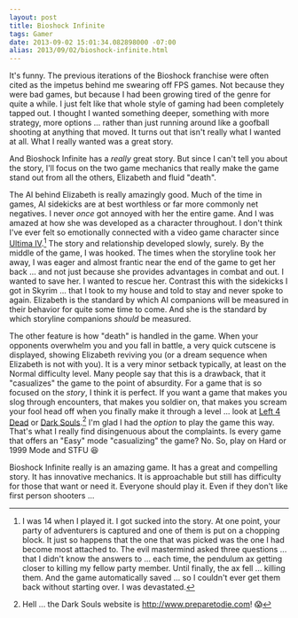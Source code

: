 ```yaml
---
layout: post
title: Bioshock Infinite
tags: Gamer
date: 2013-09-02 15:01:34.082898000 -07:00
alias: 2013/09/02/bioshock-infinite.html
---
```


It's funny. The previous iterations of the Bioshock franchise were often cited as the impetus behind me swearing off FPS games. Not because they were bad games, but because I had been growing tired of the genre for quite a while. I just felt like that whole style of gaming had been completely tapped out. I thought I wanted something deeper, something with more strategy, more options ... rather than just running around like a goofball shooting at anything that moved. It turns out that isn't really what I wanted at all. What I really wanted was a great story.

And Bioshock Infinite has a *really* great story. But since I can't tell you about the story, I'll focus on the two game mechanics that really make the game stand out from all the others, Elizabeth and fluid "death".

The AI behind Elizabeth is really amazingly good. Much of the time in games, AI sidekicks are at best worthless or far more commonly net negatives. I never *once* got annoyed with her the entire game. And I was amazed at how she was developed as a character throughout. I don't think I've ever felt so emotionally connected with a video game character since [Ultima IV][ultima].[^1] The story and relationship developed slowly, surely. By the middle of the game, I was hooked. The times when the storyline took her away, I was eager and almost frantic near the end of the game to get her back ... and not just because she provides advantages in combat and out. I wanted to save her. I wanted to rescue her. Contrast this with the sidekicks I got in Skyrim ... that I took to my house and told to stay and never spoke to again. Elizabeth is the standard by which AI companions will be measured in their behavior for quite some time to come. And she is the standard by which storyline companions *should* be measured.

The other feature is how "death" is handled in the game. When your opponents overwhelm you and you fall in battle, a very quick cutscene is displayed, showing Elizabeth reviving you (or a dream sequence when Elizabeth is not with you). It is a very minor setback typically, at least on the Normal difficulty level. Many people say that this is a drawback, that it "casualizes" the game to the point of absurdity. For a game that is so focused on the *story*, I think it is perfect. If you want a game that makes you slog through encounters, that makes you soldier on, that makes you scream your fool head off when you finally make it through a level ... look at [Left 4 Dead][l4d] or [Dark Souls][darksouls].[^2] I'm glad I had the *option* to play the game this way. That's what I really find disingenuous about the complaints. Is every game that offers an "Easy" mode "casualizing" the game? No. So, play on Hard or 1999 Mode and STFU :laughing:

Bioshock Infinite really is an amazing game. It has a great and compelling story. It has innovative mechanics. It is approachable but still has difficulty for those that want or need it. Everyone should play it. Even if they don't like first person shooters ...

[^1]: I was 14 when I played it. I got sucked into the story. At one point, your party of adventurers is captured and one of them is put on a chopping block. It just so happens that the one that was picked was the one I had become most attached to. The evil mastermind asked three questions ... that I didn't know the answers to ... each time, the pendulum ax getting closer to killing my fellow party member. Until finally, the ax fell ... killing them. And the game automatically saved ... so I couldn't ever get them back without starting over. I was devastated.
[^2]: Hell ... the Dark Souls website is <http://www.preparetodie.com>! :scream:

[darksouls]: http://www.preparetodie.com/
[dixie]: http://www.waywordradio.org/whistling-dixie-origin/
[l4d]: http://www.l4d.com/blog/
[ultima]: http://en.wikipedia.org/wiki/Ultima_IV
